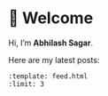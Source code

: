 # 👋 Welcome

Hi, I’m **Abhilash Sagar**.  

Here are my latest posts:

```blog
:template: feed.html
:limit: 3



